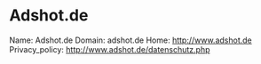
# Adshot.de

Name: Adshot.de
Domain: adshot.de
Home: http://www.adshot.de
Privacy_policy: http://www.adshot.de/datenschutz.php
